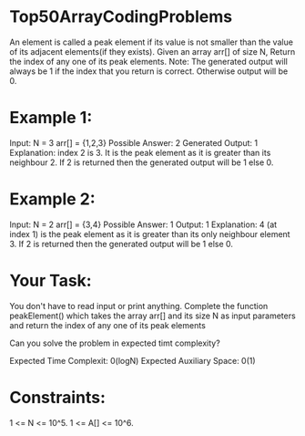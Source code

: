 # Top50ArrayCodingProblems
An element is called a peak element if its value is not smaller than the value of its adjacent elements(if they exists).
Given an array arr[] of size N, Return the index of any one of its peak elements.
Note: The generated output will always be 1 if the index that you return is correct. Otherwise output will be 0. 

# Example 1:
Input:
N = 3
arr[] = {1,2,3}
Possible Answer: 2
Generated Output: 1
Explanation: index 2 is 3.
It is the peak element as it is 
greater than its neighbour 2.
If 2 is returned then the generated output will be 1 else 0.

# Example 2:
Input:
N = 2
arr[] = {3,4}
Possible Answer: 1
Output: 1
Explanation: 4 (at index 1) is the 
peak element as it is greater than 
its only neighbour element 3.
If 2 is returned then the generated output will be 1 else 0.

# Your Task:
You don't have to read input or print anything. Complete the function peakElement() which takes the array arr[] and its size N as input parameters and return the index of any one of its peak elements

Can you solve the problem in expected timt complexity?

Expected Time Complexit: 0(logN)
Expected Auxiliary Space: 0(1)

# Constraints:
1 <= N <= 10^5.
1 <= A[] <= 10^6.


